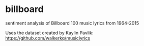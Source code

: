# billboard
sentiment analysis of Billboard 100 music lyrics from 1964-2015

Uses the dataset created by Kaylin Pavlik: <https://github.com/walkerkq/musiclyrics>
